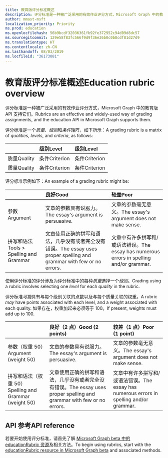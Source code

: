 ```yaml
---
title: 教育版评分标准概述
description: 评分标准是一种被广泛采用的有效作业评分方式，Microsoft Graph 中的教育版 API 支持它们。
author: mmast-msft
localization_priority: Priority
ms.prod: education
ms.openlocfilehash: 56b9bcdf32036361fb92fe372952c94d09d8dc57
ms.sourcegitcommit: 129e58f83fc566f9d9f36e26b0c0b8cdf81d27d9
ms.translationtype: HT
ms.contentlocale: zh-CN
ms.lasthandoff: 08/03/2019
ms.locfileid: "36173081"
---
```

# <a name="education-rubric-overview"></a><span data-ttu-id="28f5e-103">教育版评分标准概述</span><span class="sxs-lookup"><span data-stu-id="28f5e-103">Education rubric overview</span></span>

<span data-ttu-id="28f5e-104">评分标准是一种被广泛采用的有效作业评分方式，Microsoft Graph 中的教育版 API 支持它们。</span><span class="sxs-lookup"><span data-stu-id="28f5e-104">Rubrics are an effective and widely-used way of grading assignments, and the education API in Microsoft Graph supports them.</span></span>

<span data-ttu-id="28f5e-105">评分标准是一个*质量*、*级别*和*条件*矩阵，如下所示：</span><span class="sxs-lookup"><span data-stu-id="28f5e-105">A grading rubric is a matrix of *qualities*, *levels*, and *criteria*, as follows:</span></span>

| | <span data-ttu-id="28f5e-106">级别</span><span class="sxs-lookup"><span data-stu-id="28f5e-106">Level</span></span> | <span data-ttu-id="28f5e-107">级别</span><span class="sxs-lookup"><span data-stu-id="28f5e-107">Level</span></span> |
|:--|:--|:--|
| <span data-ttu-id="28f5e-108">质量</span><span class="sxs-lookup"><span data-stu-id="28f5e-108">Quality</span></span> | <span data-ttu-id="28f5e-109">条件</span><span class="sxs-lookup"><span data-stu-id="28f5e-109">Criterion</span></span> | <span data-ttu-id="28f5e-110">条件</span><span class="sxs-lookup"><span data-stu-id="28f5e-110">Criterion</span></span> |
| <span data-ttu-id="28f5e-111">质量</span><span class="sxs-lookup"><span data-stu-id="28f5e-111">Quality</span></span> | <span data-ttu-id="28f5e-112">条件</span><span class="sxs-lookup"><span data-stu-id="28f5e-112">Criterion</span></span> | <span data-ttu-id="28f5e-113">条件</span><span class="sxs-lookup"><span data-stu-id="28f5e-113">Criterion</span></span> |

<span data-ttu-id="28f5e-114">评分标准示例如下：</span><span class="sxs-lookup"><span data-stu-id="28f5e-114">An example of a grading rubric might be:</span></span>

| | <span data-ttu-id="28f5e-115">良好</span><span class="sxs-lookup"><span data-stu-id="28f5e-115">Good</span></span> | <span data-ttu-id="28f5e-116">较差</span><span class="sxs-lookup"><span data-stu-id="28f5e-116">Poor</span></span> |
|:--|:--|:--|
| <span data-ttu-id="28f5e-117">参数</span><span class="sxs-lookup"><span data-stu-id="28f5e-117">Argument</span></span> | <span data-ttu-id="28f5e-118">文章的参数具有说服力。</span><span class="sxs-lookup"><span data-stu-id="28f5e-118">The essay's argument is persuasive.</span></span> | <span data-ttu-id="28f5e-119">文章的参数毫无意义。</span><span class="sxs-lookup"><span data-stu-id="28f5e-119">The essay's argument does not make sense.</span></span> |
| <span data-ttu-id="28f5e-120">拼写和语法</span><span class="sxs-lookup"><span data-stu-id="28f5e-120">Tools > Spelling and Grammar </span></span> | <span data-ttu-id="28f5e-121">文章使用正确的拼写和语法，几乎没有或者完全没有错误。</span><span class="sxs-lookup"><span data-stu-id="28f5e-121">The essay uses proper spelling and grammar with few or no errors.</span></span> | <span data-ttu-id="28f5e-122">文章中有许多拼写和/或语法错误。</span><span class="sxs-lookup"><span data-stu-id="28f5e-122">The essay has numerous errors in spelling and/or grammar.</span></span> |

<span data-ttu-id="28f5e-123">使用评分标准的评分涉及为评分标准中的每种*质量*选择一个*级别*。</span><span class="sxs-lookup"><span data-stu-id="28f5e-123">Grading using a rubric involves selecting one *level* for each *quality* in the rubric.</span></span>

<span data-ttu-id="28f5e-124">评分标准*可能*具有与每个级别关联的点数以及与每个质量关联的权重。</span><span class="sxs-lookup"><span data-stu-id="28f5e-124">A rubric *may* have points associated with each level, and a weight associated with each quality.</span></span>  <span data-ttu-id="28f5e-125">如果存在，权重加起来必须等于 100。</span><span class="sxs-lookup"><span data-stu-id="28f5e-125">If present, weights must add up to 100.</span></span>

| | <span data-ttu-id="28f5e-126">良好（2 点）</span><span class="sxs-lookup"><span data-stu-id="28f5e-126">Good (2 points)</span></span> | <span data-ttu-id="28f5e-127">较差（1 点）</span><span class="sxs-lookup"><span data-stu-id="28f5e-127">Poor (1 point)</span></span> |
|:--|:--|:--|
| <span data-ttu-id="28f5e-128">参数（权重 50）</span><span class="sxs-lookup"><span data-stu-id="28f5e-128">Argument (weight 50)</span></span> | <span data-ttu-id="28f5e-129">文章的参数具有说服力。</span><span class="sxs-lookup"><span data-stu-id="28f5e-129">The essay's argument is persuasive.</span></span> | <span data-ttu-id="28f5e-130">文章的参数毫无意义。</span><span class="sxs-lookup"><span data-stu-id="28f5e-130">The essay's argument does not make sense.</span></span> |
| <span data-ttu-id="28f5e-131">拼写和语法（权重 50）</span><span class="sxs-lookup"><span data-stu-id="28f5e-131">Spelling and Grammar (weight 50)</span></span> | <span data-ttu-id="28f5e-132">文章使用正确的拼写和语法，几乎没有或者完全没有错误。</span><span class="sxs-lookup"><span data-stu-id="28f5e-132">The essay uses proper spelling and grammar with few or no errors.</span></span> | <span data-ttu-id="28f5e-133">文章中有许多拼写和/或语法错误。</span><span class="sxs-lookup"><span data-stu-id="28f5e-133">The essay has numerous errors in spelling and/or grammar.</span></span> |

## <a name="api-reference"></a><span data-ttu-id="28f5e-134">API 参考</span><span class="sxs-lookup"><span data-stu-id="28f5e-134">API reference</span></span>

<span data-ttu-id="28f5e-135">若要开始使用评分标准，请首先了解 [Microsoft Graph beta 中的 educationRubric 资源](/graph/api/resources/educationrubric?view=graph-rest-beta)及相关方法。</span><span class="sxs-lookup"><span data-stu-id="28f5e-135">To begin using rubrics, start with the [educationRubric resource in Microsoft Graph beta](/graph/api/resources/educationrubric?view=graph-rest-beta) and associated methods.</span></span>





 


